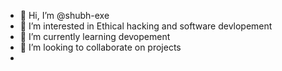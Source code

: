 - 👋 Hi, I’m @shubh-exe
- 👀 I’m interested in Ethical hacking and software devlopement
- 🌱 I’m currently learning devopement
- 💞️ I’m looking to collaborate on projects
- 

<!---
shubh-exe/shubh-exe is a ✨ special ✨ repository because its `README.md` (this file) appears on your GitHub profile.
You can click the Preview link to take a look at your changes.
--->
